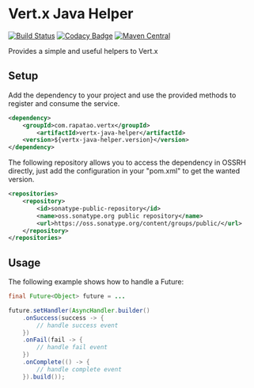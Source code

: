 # Vert.x Java Helper
[![Build Status](https://travis-ci.org/rapatao/vertx-java-helper.svg?branch=master)](https://travis-ci.org/rapatao/vertx-java-helper) [![Codacy Badge](https://api.codacy.com/project/badge/Grade/b18900caf6324d08840cd97897677592)](https://www.codacy.com/app/rapatao/vertx-java-helper?utm_source=github.com&amp;utm_medium=referral&amp;utm_content=rapatao/vertx-java-helper&amp;utm_campaign=Badge_Grade) [![Maven Central](https://maven-badges.herokuapp.com/maven-central/com.rapatao.vertx/vertx-java-helper/badge.svg)](https://search.maven.org/#search%7Cga%7C1%7Cg%3A%22com.rapatao.vertx%22%20AND%20a%3A%22vertx-java-helper%22)

Provides a simple and useful helpers to Vert.x

## Setup

Add the dependency to your project and use the provided methods to register and consume the service.
```xml
<dependency>
    <groupId>com.rapatao.vertx</groupId>
        <artifactId>vertx-java-helper</artifactId>
    <version>${vertx-java-helper.version}</version>
</dependency>
```

The following repository allows you to access the dependency in OSSRH directly, just add the configuration in your "pom.xml" to get the wanted version.
```xml
<repositories>
    <repository>
        <id>sonatype-public-repository</id>
        <name>oss.sonatype.org public repository</name>
        <url>https://oss.sonatype.org/content/groups/public/</url>
    </repository>
</repositories>
```

## Usage

The following example shows how to handle a Future<T>:

```java
final Future<Object> future = ...

future.setHandler(AsyncHandler.builder()
    .onSuccess(success -> {
        // handle success event
    })
    .onFail(fail -> {
        // handle fail event
    })
    .onComplete(() -> {
        // handle complete event
    }).build());
```